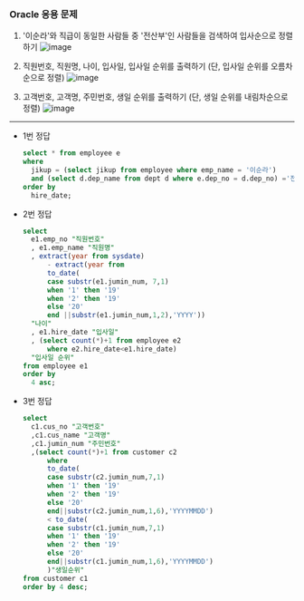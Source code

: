 
### Oracle 응용 문제

1. '이순라'와 직급이 동일한 사람들 중 '전산부'인 사람들을 검색하여 입사순으로 정렬하기
    ![image](https://user-images.githubusercontent.com/77269204/122936131-e16fc900-d3ab-11eb-8394-f59ba0405ac2.png)
    

2. 직원번호, 직원명, 나이, 입사일, 입사일 순위를 출력하기 (단, 입사일 순위를 오름차순으로 정렬)
    ![image](https://user-images.githubusercontent.com/77269204/122936342-0a905980-d3ac-11eb-974d-9cf6a5fd5b1f.png)


3. 고객번호, 고객명, 주민번호, 생일 순위를 출력하기 (단, 생일 순위를 내림차순으로 정렬)
    ![image](https://user-images.githubusercontent.com/77269204/122936484-27c52800-d3ac-11eb-9163-afc6c9fce9c0.png)



---
- 1번 정답
  ```sql
  select * from employee e
  where
    jikup = (select jikup from employee where emp_name = '이순라')
    and (select d.dep_name from dept d where e.dep_no = d.dep_no) ='전산부'
  order by
    hire_date;
    ```
    
    
- 2번 정답
  ```sql
  select
	e1.emp_no "직원번호"
	, e1.emp_name "직원명"
	, extract(year from sysdate)
		- extract(year from 
        to_date(
		case substr(e1.jumin_num, 7,1)
		when '1' then '19'
		when '2' then '19'
		else '20'
		end ||substr(e1.jumin_num,1,2),'YYYY'))
	"나이"
    , e1.hire_date "입사일"
    , (select count(*)+1 from employee e2 
        where e2.hire_date<e1.hire_date)
    "입사일 순위"
  from employee e1
  order by
    4 asc;
    ```
  
  
- 3번 정답
  ```sql
  select
	c1.cus_no "고객번호"
	,c1.cus_name "고객명"
	,c1.jumin_num "주민번호"
	,(select count(*)+1 from customer c2
        where 
        to_date(
        case substr(c2.jumin_num,7,1)
        when '1' then '19'
        when '2' then '19'
        else '20'
        end||substr(c2.jumin_num,1,6),'YYYYMMDD')
        < to_date(
        case substr(c1.jumin_num,7,1)
        when '1' then '19'
        when '2' then '19'
        else '20'
        end||substr(c1.jumin_num,1,6),'YYYYMMDD')
        )"생일순위"
  from customer c1
  order by 4 desc;
  ```
